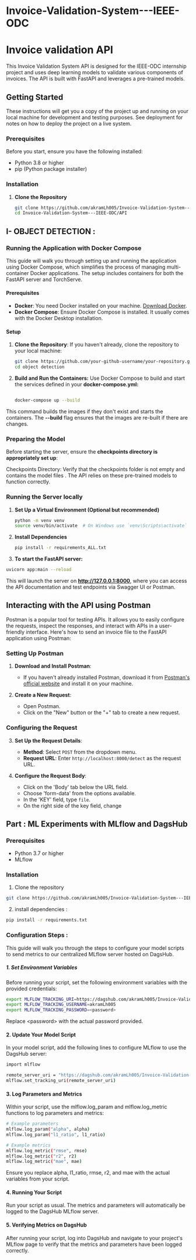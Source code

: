 # Invoice-Validation-System---IEEE-ODC

# Invoice validation API


This Invoice Validation System API is designed for the IEEE-ODC internship project and uses deep learning models to validate various components of invoices. The API is built with FastAPI and leverages a pre-trained models.

## Getting Started

These instructions will get you a copy of the project up and running on your local machine for development and testing purposes. See deployment for notes on how to deploy the project on a live system.

### Prerequisites

Before you start, ensure you have the following installed:
- Python 3.8 or higher
- pip (Python package installer)

### Installation

1. **Clone the Repository**

   ```bash
   git clone https://github.com/akramLh005/Invoice-Validation-System---IEEE-ODC.git
   cd Invoice-Validation-System---IEEE-ODC/API
   ```

## I- OBJECT DETECTION : 

### Running the Application with Docker Compose

This guide will walk you through setting up and running the application using Docker Compose, which simplifies the process of managing multi-container Docker applications. The setup includes containers for both the FastAPI server and TorchServe.

#### Prerequisites

- **Docker**: You need Docker installed on your machine. [Download Docker](https://www.docker.com/products/docker-desktop).
- **Docker Compose**: Ensure Docker Compose is installed. It usually comes with the Docker Desktop installation.

#### Setup

1. **Clone the Repository**:
   If you haven't already, clone the repository to your local machine:
   ```bash
   git clone https://github.com/your-github-username/your-repository.git
   cd object detection
   ```
2. **Build and Run the Containers:**
Use Docker Compose to build and start the services defined in your **docker-compose.yml:**
   ```bash

   docker-compose up --build
   ```
This command builds the images if they don't exist and starts the containers. The **--build** flag ensures that the images are re-built if there are changes.

    
### Preparing the Model

Before starting the server, ensure the **checkpoints directory is appropriately set up**:

Checkpoints Directory: Verify that the checkpoints folder is not empty and contains the model files . The API relies on these pre-trained models to function correctly.

### Running the Server locally 
 
1. **Set Up a Virtual Environment (Optional but recommended)**
 
    ```bash
    python -m venv venv
    source venv/bin/activate  # On Windows use `venv\Scripts\activate`
    ```

2. **Install Dependencies**

    ```bash
    pip install -r requirements_ALL.txt
    ```
3. **To start the FastAPI server:**

```bash
uvicorn app:main --reload
```
This will launch the server on **http://127.0.0.1:8000**, where you can access the API documentation and test endpoints via Swagger UI or Postman.

## Interacting with the API using Postman

Postman is a popular tool for testing APIs. It allows you to easily configure the requests, inspect the responses, and interact with APIs in a user-friendly interface. Here's how to send an invoice file to the FastAPI application using Postman:

### Setting Up Postman

1. **Download and Install Postman**:
   - If you haven't already installed Postman, download it from [Postman's official website](https://www.postman.com/downloads/) and install it on your machine.

2. **Create a New Request**:
   - Open Postman.
   - Click on the "New" button or the "+" tab to create a new request.

### Configuring the Request

3. **Set Up the Request Details**:
   - **Method**: Select `POST` from the dropdown menu.
   - **Request URL**: Enter `http://localhost:8000/detect` as the request URL.

4. **Configure the Request Body**:
   - Click on the 'Body' tab below the URL field.
   - Choose 'form-data' from the options available.
   - In the 'KEY' field, type `file`.
   - On the right side of the key field, change




## Part : ML Experiments with MLflow and DagsHub



### Prerequisites

- Python 3.7 or higher
- MLflow

### Installation
1. Clone the repository
```bash
git clone https://github.com/akramLh005/Invoice-Validation-System---IEEE-ODC.git
```

2. install dependencies :
```bash
pip install -r requirements.txt
```

 
### Configuration Steps : 
This guide will walk you through the steps to configure your model scripts to send metrics to our centralized MLflow server hosted on DagsHub.
##### 1. Set Environment Variables 

Before running your script, set the following environment variables with the provided credentials:

```bash
export MLFLOW_TRACKING_URI=https://dagshub.com/akramLh005/Invoice-Validation-System---IEEE-ODC.mlflow
export MLFLOW_TRACKING_USERNAME=akramLh005
export MLFLOW_TRACKING_PASSWORD=<password>
```
Replace \<password\> with the actual password provided.

#### 2. Update Your Model Script 

In your model script, add the following lines to configure MLflow to use the DagsHub server:
```bash
import mlflow

remote_server_uri = "https://dagshub.com/akramLh005/Invoice-Validation-System---IEEE-ODC.mlflow"
mlflow.set_tracking_uri(remote_server_uri)
```

#### 3. Log Parameters and Metrics 
Within your script, use the mlflow.log_param and mlflow.log_metric functions to log parameters and metrics:
```bash
# Example parameters
mlflow.log_param("alpha", alpha)
mlflow.log_param("l1_ratio", l1_ratio)

# Example metrics
mlflow.log_metric("rmse", rmse)
mlflow.log_metric("r2", r2)
mlflow.log_metric("mae", mae)
```
Ensure you replace alpha, l1_ratio, rmse, r2, and mae with the actual variables from your script.

#### 4. Running Your Script
Run your script as usual. The metrics and parameters will automatically be logged to the DagsHub MLflow server.

#### 5. Verifying Metrics on DagsHub
After running your script, log into DagsHub and navigate to your project's MLflow page to verify that the metrics and parameters have been logged correctly.
